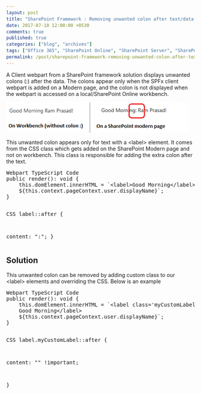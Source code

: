 ```yaml
---
layout: post
title: "SharePoint Framework : Removing unwanted colon after text/data on Modern Pages"
date: 2017-07-10 12:00:00 +0530
comments: true
published: true
categories: ["blog", "archives"]
tags: ["Office 365", "SharePoint Online", "SharePoint Server", "SharePoint 2016", "SharePoint 2019", "SPFx"]
permalink: /post/sharepoint-framework-removing-unwanted-colon-after-text-data-on-modern-pages
---
```

<!-- more -->

<p>A Client webpart from a SharePoint framework solution displays unwanted colons (:) after the data. The colons appear only when the SPFx client webpart is added on a Modern page, and the colon is not displayed when the webpart is accessed on a local/SharePoint Online workbench.</p>
<p><img src="/assets/images/index.png" alt="" /></p>
<p>This unwanted colon appears only for text with a &lt;label&gt; element. It comes from the CSS class which gets added on the SharePoint Modern page and not on workbench. This class is responsible for adding the extra colon after the text.</p>
<pre class="brush:js;auto-links:false;toolbar:false" contenteditable="false">Webpart TypeScript Code
public render(): void {
	this.domElement.innerHTML = `&lt;label&gt;Good Morning&lt;/label&gt; 
	${this.context.pageContext.user.displayName}`;
}

CSS
label::after {

content: ":";
}</pre>
<h2>Solution</h2>
<p>This unwanted colon can be removed by adding custom class to our &lt;label&gt; elements and overriding the CSS. Below is an example</p>
<pre class="brush:js;auto-links:false;toolbar:false" contenteditable="false">Webpart TypeScript Code
public render(): void {
	this.domElement.innerHTML = `&lt;label class='myCustomLabel'&gt;
	Good Morning&lt;/label&gt;
	${this.context.pageContext.user.displayName}`;
}

CSS
label.myCustomLabel::after {
    
content: "" !important;

}</pre>
<p>&nbsp;</p>

